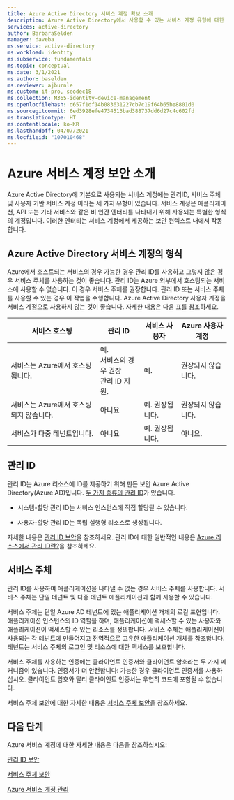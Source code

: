 ```yaml
---
title: Azure Active Directory 서비스 계정 확보 소개
description: Azure Active Directory에서 사용할 수 있는 서비스 계정 유형에 대한 설명입니다.
services: active-directory
author: BarbaraSelden
manager: daveba
ms.service: active-directory
ms.workload: identity
ms.subservice: fundamentals
ms.topic: conceptual
ms.date: 3/1/2021
ms.author: baselden
ms.reviewer: ajburnle
ms.custom: it-pro, seodec18
ms.collection: M365-identity-device-management
ms.openlocfilehash: d657f1df14b083631227cb7c19f64b65be8801d0
ms.sourcegitcommit: 6ed3928efe4734513bad388737dd6d27c4c602fd
ms.translationtype: HT
ms.contentlocale: ko-KR
ms.lasthandoff: 04/07/2021
ms.locfileid: "107010468"
---
```

# <a name="introduction-to-securing-azure-service-accounts"></a>Azure 서비스 계정 보안 소개

Azure Active Directory에 기본으로 사용되는 서비스 계정에는 관리ID, 서비스 주체 및 사용자 기반 서비스 계정 이라는 세 가지 유형이 있습니다. 서비스 계정은 애플리케이션, API 또는 기타 서비스와 같은 비 인간 엔터티를 나타내기 위해 사용되는 특별한 형식의 계정입니다. 이러한 엔터티는 서비스 계정에서 제공하는 보안 컨텍스트 내에서 작동합니다. 

## <a name="types-of-azure-active-directory-service-accounts"></a>Azure Active Directory 서비스 계정의 형식

Azure에서 호스트되는 서비스의 경우 가능한 경우 관리 ID를 사용하고 그렇지 않은 경우 서비스 주체를 사용하는 것이 좋습니다. 관리 ID는 Azure 외부에서 호스팅되는 서비스에 사용할 수 없습니다. 이 경우 서비스 주체를 권장합니다. 관리 ID 또는 서비스 주체를 사용할 수 있는 경우 이 작업을 수행합니다. Azure Active Directory 사용자 계정을 서비스 계정으로 사용하지 않는 것이 좋습니다. 자세한 내용은 다음 표를 참조하세요.
 

| 서비스 호스팅| 관리 ID| 서비스 사용자| Azure 사용자 계정 |
| - | - | - | - |
|서비스는 Azure에서 호스팅됩니다.| 예. <br>서비스의 경우 권장 <br>관리 ID 지원.| 예.| 권장되지 않습니다. |
| 서비스는 Azure에서 호스팅되지 않습니다.| 아니요| 예. 권장됩니다.| 권장되지 않습니다. |
| 서비스가 다중 테넌트입니다.| 아니요| 예. 권장됩니다.| 아니요. |


## <a name="managed-identities"></a>관리 ID

관리 ID는 Azure 리소스에 ID를 제공하기 위해 만든 보안 Azure Active Directory(Azure AD)입니다. [두 가지 종류의 관리 ID](../managed-identities-azure-resources/overview.md#managed-identity-types)가 있습니다. 
 
* 시스템-할당 관리 ID는 서비스 인스턴스에 직접 할당될 수 있습니다. 

* 사용자-할당 관리 ID는 독립 실행형 리소스로 생성됩니다. 

자세한 내용은 [관리 ID 보안](service-accounts-managed-identities.md)을 참조하세요. 관리 ID에 대한 일반적인 내용은 [Azure 리소스에서 관리 ID란?](../managed-identities-azure-resources/overview.md)을 참조하세요.

## <a name="service-principals"></a>서비스 주체

관리 ID를 사용하여 애플리케이션을 나타낼 수 없는 경우 서비스 주체를 사용합니다. 서비스 주체는 단일 테넌트 및 다중 테넌트 애플리케이션과 함께 사용할 수 있습니다. 

서비스 주체는 단일 Azure AD 테넌트에 있는 애플리케이션 개체의 로컬 표현입니다. 애플리케이션 인스턴스의 ID 역할을 하며, 애플리케이션에 액세스할 수 있는 사용자와 애플리케이션이 액세스할 수 있는 리소스를 정의합니다. 서비스 주체는 애플리케이션이 사용되는 각 테넌트에 만들어지고 전역적으로 고유한 애플리케이션 개체를 참조합니다. 테넌트는 서비스 주체의 로그인 및 리소스에 대한 액세스를 보호합니다.

서비스 주체를 사용하는 인증에는 클라이언트 인증서와 클라이언트 암호라는 두 가지 메커니즘이 있습니다. 인증서가 더 안전합니다: 가능한 경우 클라이언트 인증서를 사용하십시오. 클라이언트 암호와 달리 클라이언트 인증서는 우연히 코드에 포함될 수 없습니다.

서비스 주체 보안에 대한 자세한 내용은 [서비스 주체 보안](service-accounts-principal.md)을 참조하세요.

 
## <a name="next-steps"></a>다음 단계


Azure 서비스 계정에 대한 자세한 내용은 다음을 참조하십시오:

[관리 ID 보안](service-accounts-managed-identities.md)

[서비스 주체 보안](service-accounts-principal.md)

[Azure 서비스 계정 관리](service-accounts-governing-azure.md)
